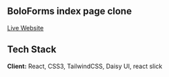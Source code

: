 
## BoloForms index page clone

[Live Website](https://friendly-sawine-354f3a.netlify.app/)


## Tech Stack

**Client:** React, CSS3, TailwindCSS, Daisy UI, react slick


